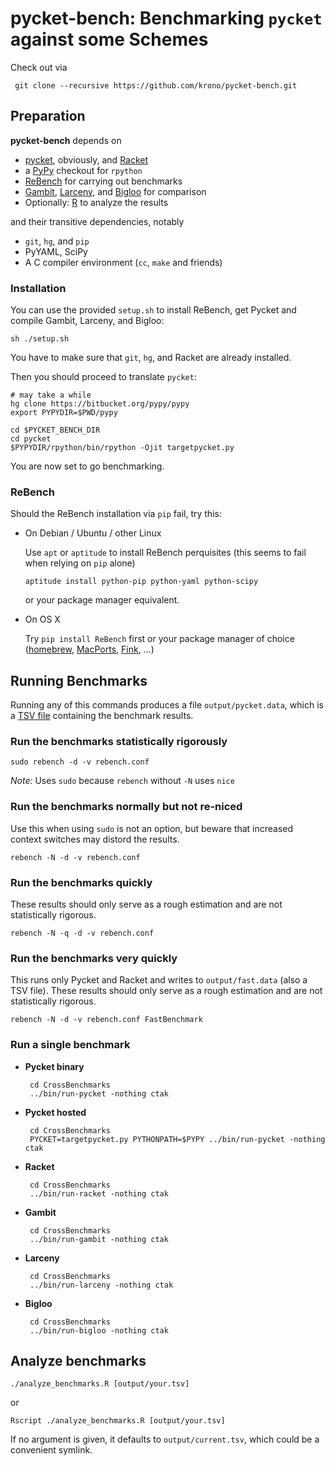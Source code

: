 pycket-bench: Benchmarking `pycket` against some Schemes
========================================================

Check out via

     git clone --recursive https://github.com/krono/pycket-bench.git

Preparation
-----------

**pycket-bench** depends on

 * [pycket][pycket], obviously, and [Racket][racket]
 * a [PyPy][pypy] checkout for `rpython`
 * [ReBench][rebench] for carrying out benchmarks
 * [Gambit][gambit], [Larceny][larceny], and [Bigloo][bigloo] for comparison
 * Optionally: [R][R] to analyze the results
 
and their transitive dependencies, notably

 * `git`, `hg`, and `pip`
 * PyYAML, SciPy
 * A C compiler environment (`cc`, `make` and friends)

### Installation

You can use the provided `setup.sh` to install ReBench, get Pycket and compile Gambit, Larceny, and Bigloo:

    sh ./setup.sh
    
You have to make sure that `git`, `hg`, and Racket are already installed.

Then you should proceed to translate `pycket`:

    # may take a while
    hg clone https://bitbucket.org/pypy/pypy
    export PYPYDIR=$PWD/pypy

    cd $PYCKET_BENCH_DIR 
    cd pycket
    $PYPYDIR/rpython/bin/rpython -Ojit targetpycket.py

You are now set to go benchmarking.

### ReBench
    
Should the ReBench installation via `pip` fail, try this:

* On Debian / Ubuntu / other Linux
 
  Use `apt` or `aptitude` to install ReBench perquisites (this seems to fail when relying on `pip` alone)

      aptitude install python-pip python-yaml python-scipy

  or your package manager equivalent.

 * On OS X

   Try `pip install ReBench` first or your package manager of choice ([homebrew][homebrew], [MacPorts][macports], [Fink][fink], …)


Running Benchmarks
------------------

Running any of this commands produces a file `output/pycket.data`, which is a [TSV file][tsv] containing the benchmark results.


### Run the benchmarks statistically rigorously

    sudo rebench -d -v rebench.conf

_Note:_ Uses `sudo` because `rebench` without `-N` uses `nice`

### Run the benchmarks normally but not re-niced

Use this when using `sudo` is not an option, but beware that increased context switches may distord the results.

    rebench -N -d -v rebench.conf

### Run the benchmarks quickly

These results should only serve as a rough estimation and are not statistically rigorous.


    rebench -N -q -d -v rebench.conf


### Run the benchmarks very quickly 

This runs only Pycket and Racket and writes to `output/fast.data` (also a TSV file). These results should only serve as a rough estimation and are not statistically rigorous.

    rebench -N -d -v rebench.conf FastBenchmark
   


### Run a single benchmark

 * **Pycket binary**

        cd CrossBenchmarks
        ../bin/run-pycket -nothing ctak

 * **Pycket hosted**

        cd CrossBenchmarks
        PYCKET=targetpycket.py PYTHONPATH=$PYPY ../bin/run-pycket -nothing ctak

 * **Racket**

        cd CrossBenchmarks
        ../bin/run-racket -nothing ctak

 * **Gambit**

        cd CrossBenchmarks
        ../bin/run-gambit -nothing ctak

 * **Larceny**

        cd CrossBenchmarks
        ../bin/run-larceny -nothing ctak
        
 * **Bigloo**
 
        cd CrossBenchmarks
        ../bin/run-bigloo -nothing ctak

Analyze benchmarks
------------------

    ./analyze_benchmarks.R [output/your.tsv]

or 

    Rscript ./analyze_benchmarks.R [output/your.tsv]

If no argument is given, it defaults to `output/current.tsv`, which could be a convenient symlink.

[pycket]: https://github.com/samth/pycket
[pypy]: https://bitbucket.org/pypy/pypy
[rebench]: https://github.com/smarr/ReBench
[gambit]: http://gambitscheme.org/
[larceny]: https://github.com/larcenists/larceny/
[bigloo]: http://www-sop.inria.fr/indes/fp/Bigloo/
[racket]: http://racket-lang.org/
[R]: http://www.r-project.org/
[homebrew]: http://brew.sh/
[macports]: https://www.macports.org/
[fink]: http://www.finkproject.org/
[tsv]: https://en.wikipedia.org/wiki/Tab-separated_values